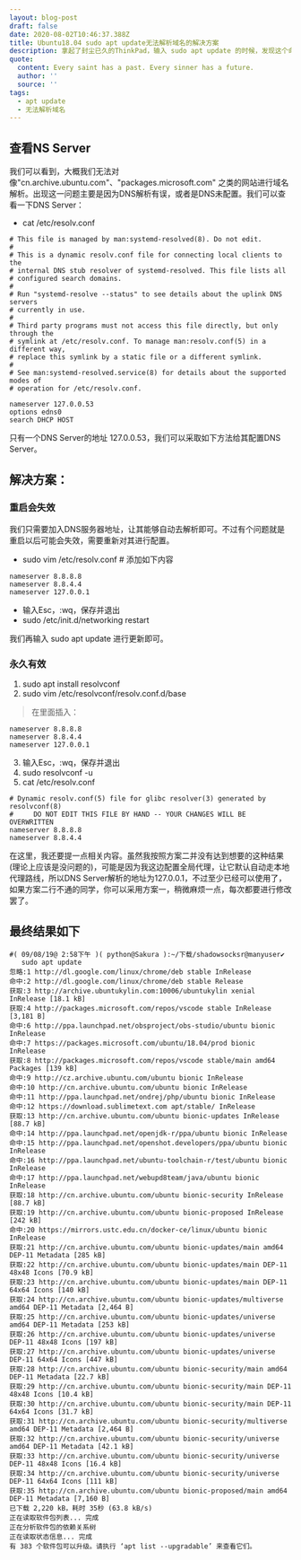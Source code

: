 ```yaml
---
layout: blog-post
draft: false
date: 2020-08-02T10:46:37.388Z
title: Ubuntu18.04 sudo apt update无法解析域名的解决方案
description: 拿起了封尘已久的ThinkPad，输入 sudo apt update 的时候，发现这个命令变得不好使了，主要是提示：无法解析域名等相关错误。
quote:
  content: Every saint has a past. Every sinner has a future.
  author: ''
  source: ''
tags:
  - apt update
  - 无法解析域名
---
```

## 查看NS Server

我们可以看到，大概我们无法对像"cn.archive.ubuntu.com"、"packages.microsoft.com"
之类的网站进行域名解析。出现这一问题主要是因为DNS解析有误，或者是DNS未配置。我们可以查看一下DNS Server：

* cat /etc/resolv.conf

```
# This file is managed by man:systemd-resolved(8). Do not edit.
#
# This is a dynamic resolv.conf file for connecting local clients to the
# internal DNS stub resolver of systemd-resolved. This file lists all
# configured search domains.
#
# Run "systemd-resolve --status" to see details about the uplink DNS servers
# currently in use.
#
# Third party programs must not access this file directly, but only through the
# symlink at /etc/resolv.conf. To manage man:resolv.conf(5) in a different way,
# replace this symlink by a static file or a different symlink.
#
# See man:systemd-resolved.service(8) for details about the supported modes of
# operation for /etc/resolv.conf.

nameserver 127.0.0.53
options edns0
search DHCP HOST
```

只有一个DNS Server的地址 127.0.0.53，我们可以采取如下方法给其配置DNS Server。

## 解决方案：

### 重启会失效

我们只需要加入DNS服务器地址，让其能够自动去解析即可。不过有个问题就是重启以后可能会失效，需要重新对其进行配置。

* sudo vim /etc/resolv.conf # 添加如下内容

```
nameserver 8.8.8.8
nameserver 8.8.4.4
nameserver 127.0.0.1
```

* 输入Esc，:wq，保存并退出
* sudo /etc/init.d/networking restart

我们再输入 sudo apt update 进行更新即可。

### 永久有效

1. sudo apt install resolvconf
2. sudo vim /etc/resolvconf/resolv.conf.d/base

> 在里面插入：

```
nameserver 8.8.8.8
nameserver 8.8.4.4
nameserver 127.0.0.1
```

3. 输入Esc，:wq，保存并退出
4. sudo resolvconf -u
5. cat /etc/resolv.conf

```
# Dynamic resolv.conf(5) file for glibc resolver(3) generated by resolvconf(8)
#     DO NOT EDIT THIS FILE BY HAND -- YOUR CHANGES WILL BE OVERWRITTEN
nameserver 8.8.8.8
nameserver 8.8.4.4
```

在这里，我还要提一点相关内容。虽然我按照方案二并没有达到想要的这种结果(理论上应该是没问题的)，可能是因为我这边配置全局代理，让它默认自动走本地代理路线，所以DNS Server解析的地址为127.0.0.1，不过至少已经可以使用了，如果方案二行不通的同学，你可以采用方案一，稍微麻烦一点，每次都要进行修改罢了。
## 最终结果如下

```
#( 09/08/19@ 2:58下午 )( python@Sakura ):~/下载/shadowsocksr@manyuser✔
   sudo apt update                    
忽略:1 http://dl.google.com/linux/chrome/deb stable InRelease
命中:2 http://dl.google.com/linux/chrome/deb stable Release                        
获取:3 http://archive.ubuntukylin.com:10006/ubuntukylin xenial InRelease [18.1 kB] 
获取:4 http://packages.microsoft.com/repos/vscode stable InRelease [3,181 B]       
命中:6 http://ppa.launchpad.net/obsproject/obs-studio/ubuntu bionic InRelease      
命中:7 https://packages.microsoft.com/ubuntu/18.04/prod bionic InRelease           
获取:8 http://packages.microsoft.com/repos/vscode stable/main amd64 Packages [139 kB]
命中:9 http://cz.archive.ubuntu.com/ubuntu bionic InRelease                        
命中:10 http://cn.archive.ubuntu.com/ubuntu bionic InRelease                       
命中:11 http://ppa.launchpad.net/ondrej/php/ubuntu bionic InRelease                
命中:12 https://download.sublimetext.com apt/stable/ InRelease                     
获取:13 http://cn.archive.ubuntu.com/ubuntu bionic-updates InRelease [88.7 kB]     
命中:14 http://ppa.launchpad.net/openjdk-r/ppa/ubuntu bionic InRelease             
命中:15 http://ppa.launchpad.net/openshot.developers/ppa/ubuntu bionic InRelease   
命中:16 http://ppa.launchpad.net/ubuntu-toolchain-r/test/ubuntu bionic InRelease   
命中:17 http://ppa.launchpad.net/webupd8team/java/ubuntu bionic InRelease          
获取:18 http://cn.archive.ubuntu.com/ubuntu bionic-security InRelease [88.7 kB]    
获取:19 http://cn.archive.ubuntu.com/ubuntu bionic-proposed InRelease [242 kB]     
命中:20 https://mirrors.ustc.edu.cn/docker-ce/linux/ubuntu bionic InRelease        
获取:21 http://cn.archive.ubuntu.com/ubuntu bionic-updates/main amd64 DEP-11 Metadata [285 kB]
获取:22 http://cn.archive.ubuntu.com/ubuntu bionic-updates/main DEP-11 48x48 Icons [70.9 kB]
获取:23 http://cn.archive.ubuntu.com/ubuntu bionic-updates/main DEP-11 64x64 Icons [140 kB]
获取:24 http://cn.archive.ubuntu.com/ubuntu bionic-updates/multiverse amd64 DEP-11 Metadata [2,464 B]
获取:25 http://cn.archive.ubuntu.com/ubuntu bionic-updates/universe amd64 DEP-11 Metadata [253 kB]
获取:26 http://cn.archive.ubuntu.com/ubuntu bionic-updates/universe DEP-11 48x48 Icons [197 kB]
获取:27 http://cn.archive.ubuntu.com/ubuntu bionic-updates/universe DEP-11 64x64 Icons [447 kB]
获取:28 http://cn.archive.ubuntu.com/ubuntu bionic-security/main amd64 DEP-11 Metadata [22.7 kB]
获取:29 http://cn.archive.ubuntu.com/ubuntu bionic-security/main DEP-11 48x48 Icons [10.4 kB]
获取:30 http://cn.archive.ubuntu.com/ubuntu bionic-security/main DEP-11 64x64 Icons [31.7 kB]
获取:31 http://cn.archive.ubuntu.com/ubuntu bionic-security/multiverse amd64 DEP-11 Metadata [2,464 B]
获取:32 http://cn.archive.ubuntu.com/ubuntu bionic-security/universe amd64 DEP-11 Metadata [42.1 kB]
获取:33 http://cn.archive.ubuntu.com/ubuntu bionic-security/universe DEP-11 48x48 Icons [16.4 kB]
获取:34 http://cn.archive.ubuntu.com/ubuntu bionic-security/universe DEP-11 64x64 Icons [111 kB]
获取:35 http://cn.archive.ubuntu.com/ubuntu bionic-proposed/main amd64 DEP-11 Metadata [7,160 B]
已下载 2,220 kB，耗时 35秒 (63.8 kB/s)                                             
正在读取软件包列表... 完成
正在分析软件包的依赖关系树       
正在读取状态信息... 完成       
有 383 个软件包可以升级。请执行 ‘apt list --upgradable’ 来查看它们。
```

